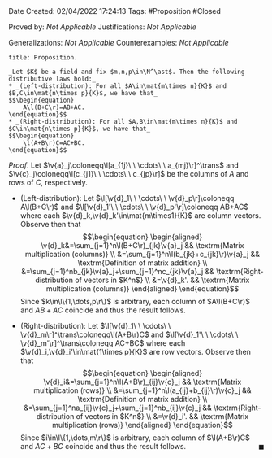 <br />
<br />

Date Created: 02/04/2022 17:24:13
Tags: #Proposition #Closed

Proved by: _Not Applicable_
Justifications: _Not Applicable_

Generalizations: _Not Applicable_
Counterexamples: _Not Applicable_

``` ad-Proposition
title: Proposition.

_Let $K$ be a field and fix $m,n,p\in\N^\ast$. Then the following distributive laws hold:_
* _(Left-distribution): For all $A\in\mat{m\times n}{K}$ and $B,C\in\mat{n\times p}{K}$, we have that_
$$\begin{equation}
    A\l(B+C\r)=AB+AC.
\end{equation}$$
* _(Right-distribution): For all $A,B\in\mat{m\times n}{K}$ and $C\in\mat{n\times p}{K}$, we have that_
$$\begin{equation}
    \l(A+B\r)C=AC+BC.
\end{equation}$$

```

_Proof_. Let $\v{a}_j\coloneqq\l[a_{1j}\ \ \cdots\ \ a_{mj}\r]^\trans$ and $\v{c}_j\coloneqq\l[c_{j1}\ \ \cdots\ \ c_{jp}\r]$ be the columns of $A$ and rows of $C$, respectively.
* (Left-distribution): Let $\l[\v{d}_1\ \ \cdots\ \ \v{d}_p\r]\coloneqq A\l(B+C\r)$ and $\l[\v{d}_1'\ \ \cdots\ \ \v{d}_p'\r]\coloneqq AB+AC$ where each $\v{d}_k,\v{d}_k'\in\mat{m\times1}{K}$ are column vectors. Observe then that
$$\begin{equation}
    \begin{aligned}
        \v{d}_k&=\sum_{j=1}^n\l(B+C\r)_{jk}\v{a}_j && \textrm{Matrix multiplication (columns)} \\
        &=\sum_{j=1}^n\l(b_{jk}+c_{jk}\r)\v{a}_j && \textrm{Definition of matrix addition} \\
        &=\sum_{j=1}^nb_{jk}\v{a}_j+\sum_{j=1}^nc_{jk}\v{a}_j && \textrm{Right-distribution of vectors in $K^n$} \\
        &=\v{d}_k'. && \textrm{Matrix multiplication (columns)}
    \end{aligned}
\end{equation}$$
Since $k\in\l\{1,\dots,p\r\}$ is arbitrary, each column of $A\l(B+C\r)$ and $AB+AC$ coincide and thus the result follows.

* (Right-distribution): Let $\l[\v{d}_1\ \ \cdots\ \ \v{d}_m\r]^\trans\coloneqq\l(A+B\r)C$ and $\l[\v{d}_1'\ \ \cdots\ \ \v{d}_m'\r]^\trans\coloneqq AC+BC$ where each $\v{d}_i,\v{d}_i'\in\mat{1\times p}{K}$ are row vectors. Observe then that
$$\begin{equation}
    \begin{aligned}
        \v{d}_i&=\sum_{j=1}^n\l(A+B\r)_{ij}\v{c}_j && \textrm{Matrix multiplication (rows)} \\
        &=\sum_{j=1}^n\l(a_{ij}+b_{ij}\r)\v{c}_j && \textrm{Definition of matrix addition} \\
        &=\sum_{j=1}^na_{ij}\v{c}_j+\sum_{j=1}^nb_{ij}\v{c}_j && \textrm{Right-distribution of vectors in $K^n$} \\
        &=\v{d}_i'. && \textrm{Matrix multiplication (rows)}
    \end{aligned}
\end{equation}$$
Since $i\in\l\{1,\dots,m\r\}$ is arbitrary, each column of $\l(A+B\r)C$ and $AC+BC$ coincide and thus the result follows.<span style="float:right;">$\blacksquare$</span>
